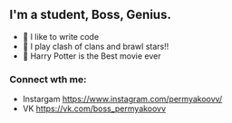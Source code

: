 ## I'm a student, Boss, Genius.
- 💪 I like to write code
- 🥅 I play clash of clans and brawl stars!!
- 🧙 Harry Potter is the Best movie ever

### Connect wth me:

- Instargam https://www.instagram.com/permyakoovv/
- VK https://vk.com/boss_permyakoovv

